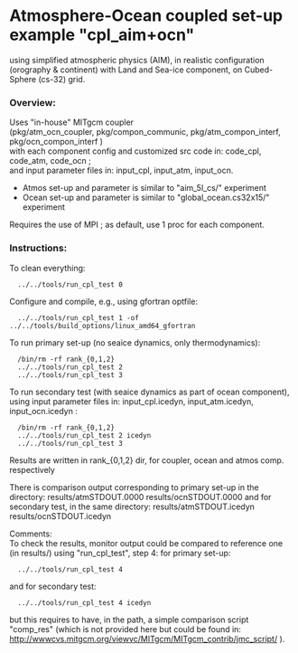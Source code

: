 Atmosphere-Ocean coupled set-up example "cpl_aim+ocn"
================================================================================
using simplified atmospheric physics (AIM), in realistic configuration (orography 
& continent) with Land and Sea-ice component, on Cubed-Sphere (cs-32) grid.

### Overview:
Uses "in-house" MITgcm coupler<br> 
(pkg/atm_ocn_coupler, pkg/compon_communic, pkg/atm_compon_interf, pkg/ocn_compon_interf )<br>
with each component config and customized src code in: code_cpl, code_atm, code_ocn ;<br>
and input parameter files in: input_cpl, input_atm, input_ocn.

- Atmos set-up and parameter is similar to "aim_5l_cs/" experiment
- Ocean set-up and parameter is similar to "global_ocean.cs32x15/" experiment

Requires the use of MPI ; as default, use 1 proc for each component.

### Instructions:
To clean everything:
```
  ../../tools/run_cpl_test 0
```

Configure and compile, e.g., using gfortran optfile:
```
  ../../tools/run_cpl_test 1 -of ../../tools/build_options/linux_amd64_gfortran
```

To run primary set-up (no seaice dynamics, only thermodynamics):
```
  /bin/rm -rf rank_{0,1,2}
  ../../tools/run_cpl_test 2
  ../../tools/run_cpl_test 3
```

To run secondary test (with seaice dynamics as part of ocean component), using input parameter files in: input_cpl.icedyn, input_atm.icedyn, input_ocn.icedyn :
```
  /bin/rm -rf rank_{0,1,2}
  ../../tools/run_cpl_test 2 icedyn
  ../../tools/run_cpl_test 3
```

Results are written in rank_{0,1,2} dir, for coupler, ocean and atmos comp. respectively

There is comparison output corresponding to primary set-up  in the directory: 
   results/atmSTDOUT.0000
   results/ocnSTDOUT.0000
and for secondary test, in the same directory:
   results/atmSTDOUT.icedyn
   results/ocnSTDOUT.icedyn

Comments:<br>
To check the results, monitor output could be compared to reference one (in results/)  using "run_cpl_test", step 4:
for primary set-up:
```
  ../../tools/run_cpl_test 4
```
and for secondary test:
```
  ../../tools/run_cpl_test 4 icedyn
```
but this requires to have, in the path, a simple comparison script "comp_res" (which is 
not provided here but could be found in: 
 http://wwwcvs.mitgcm.org/viewvc/MITgcm/MITgcm_contrib/jmc_script/ ).
